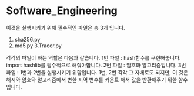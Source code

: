 # Software_Engineering

이것을 실행시키기 위해 필수적인 파일은 총 3개 입니다.
1. sha256.py
2. md5.py
3.Tracer.py

각각의 파일이 하는 역할은 다음과 같습니다.
1번 파일 : hash함수를 구현해줍니다. import hashlib를 필수적으로 해줘야합니다.
2번 파일 : 암호화 알고리즘입니다.
3번 파일 : 1번과 2번을 실행시키기 위함입니다. 1번, 2번 각각 그 자체로도 되지만, 이 것은 해시와 암호와 알고리즘에서 변한 지역 변수를 카운트 해서 값을 반환해주기 위한 함수입니다.
